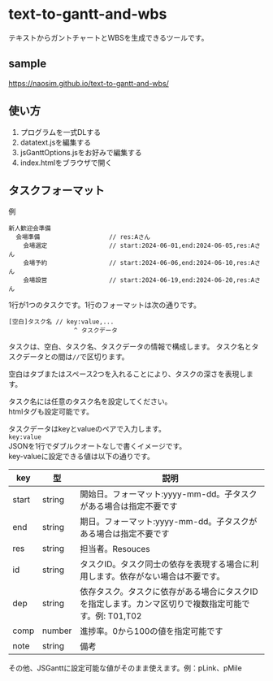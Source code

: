 # text-to-gantt-and-wbs
テキストからガントチャートとWBSを生成できるツールです。

## sample
https://naosim.github.io/text-to-gantt-and-wbs/

## 使い方
1. プログラムを一式DLする  
2. datatext.jsを編集する
3. jsGanttOptions.jsをお好みで編集する
4. index.htmlをブラウザで開く

## タスクフォーマット
例
```
新人歓迎会準備
  会場準備                   // res:Aさん
    会場選定                 // start:2024-06-01,end:2024-06-05,res:Aさん
    会場予約                 // start:2024-06-06,end:2024-06-10,res:Aさん
    会場設営                 // start:2024-06-19,end:2024-06-20,res:Aさん
```
1行が1つのタスクです。1行のフォーマットは次の通りです。
```
[空白]タスク名 // key:value,...
                  ^ タスクデータ
```
タスクは、空白、タスク名、タスクデータの情報で構成します。
タスク名とタスクデータとの間は`//`で区切ります。 

空白はタブまたはスペース2つを入れることにより、タスクの深さを表現します。 

タスク名には任意のタスク名を設定してください。  
htmlタグも設定可能です。

タスクデータはkeyとvalueのペアで入力します。  
`key:value`   
JSONを1行でダブルクオートなしで書くイメージです。  
key-valueに設定できる値は以下の通りです。

key | 型 | 説明
--|--|--
start | string | 開始日。フォーマット:yyyy-mm-dd。子タスクがある場合は指定不要です
end | string | 期日。フォーマット:yyyy-mm-dd。子タスクがある場合は指定不要です
res | string | 担当者。Resouces
id | string | タスクID。タスク同士の依存を表現する場合に利用します。依存がない場合は不要です。
dep | string | 依存タスク。タスクに依存がある場合にタスクIDを指定します。カンマ区切りで複数指定可能です。例: T01,T02
comp | number | 進捗率。0から100の値を指定可能です
note | string | 備考

その他、JSGanttに設定可能な値がそのまま使えます。例：pLink、pMile
